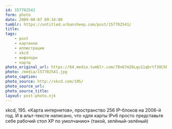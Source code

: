 ```yaml
---
id: 157702541
form: photo
date: 2009-08-07 09:34:00
tumblr: https://untitled.urbansheep.com/post/157702541/
title:
tags:
    - post
    - картинки
    - иллюстрации
    - xkcd
    - инфопорн
    - карты
photo_original_url: https://64.media.tumblr.com/78n67m26Lqu11qbrtf3OChbGo1_1280.jpg
photo: /media/157702541.jpg
photo_caption: 
photo_source: http://xkcd.com/195/
photo_source_url:
photo_source_title:
layout: post-photo.njk
---
```


<p>xkcd, 195. «Карта интернетов», пространство 256 IP-блоков на 2006-й год. И в альт-тексте написано, что «для карты IPv6 просто представьте себе рабочий стол XP по умолчанию» (такой, зелёный-зелёный)</p>

